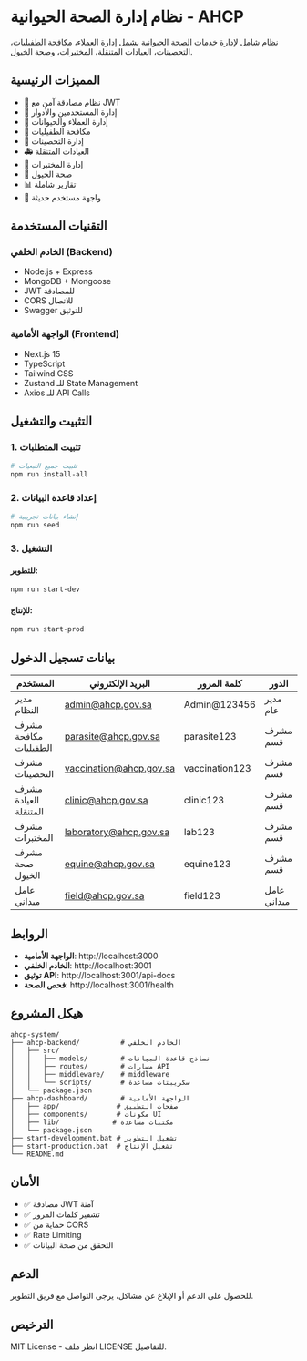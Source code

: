 # نظام إدارة الصحة الحيوانية - AHCP

نظام شامل لإدارة خدمات الصحة الحيوانية يشمل إدارة العملاء، مكافحة الطفيليات، التحصينات، العيادات المتنقلة، المختبرات، وصحة الخيول.

## المميزات الرئيسية

- 🔐 نظام مصادقة آمن مع JWT
- 👥 إدارة المستخدمين والأدوار
- 🐄 إدارة العملاء والحيوانات
- 🦠 مكافحة الطفيليات
- 💉 إدارة التحصينات
- 🚑 العيادات المتنقلة
- 🔬 إدارة المختبرات
- 🐎 صحة الخيول
- 📊 تقارير شاملة
- 📱 واجهة مستخدم حديثة

## التقنيات المستخدمة

### الخادم الخلفي (Backend)
- Node.js + Express
- MongoDB + Mongoose
- JWT للمصادقة
- CORS للاتصال
- Swagger للتوثيق

### الواجهة الأمامية (Frontend)
- Next.js 15
- TypeScript
- Tailwind CSS
- Zustand للـ State Management
- Axios للـ API Calls

## التثبيت والتشغيل

### 1. تثبيت المتطلبات
```bash
# تثبيت جميع التبعيات
npm run install-all
```

### 2. إعداد قاعدة البيانات
```bash
# إنشاء بيانات تجريبية
npm run seed
```

### 3. التشغيل

#### للتطوير:
```bash
npm run start-dev
```

#### للإنتاج:
```bash
npm run start-prod
```

## بيانات تسجيل الدخول

| المستخدم | البريد الإلكتروني | كلمة المرور | الدور |
|---------|------------------|------------|-------|
| مدير النظام | admin@ahcp.gov.sa | Admin@123456 | مدير عام |
| مشرف مكافحة الطفيليات | parasite@ahcp.gov.sa | parasite123 | مشرف قسم |
| مشرف التحصينات | vaccination@ahcp.gov.sa | vaccination123 | مشرف قسم |
| مشرف العيادة المتنقلة | clinic@ahcp.gov.sa | clinic123 | مشرف قسم |
| مشرف المختبرات | laboratory@ahcp.gov.sa | lab123 | مشرف قسم |
| مشرف صحة الخيول | equine@ahcp.gov.sa | equine123 | مشرف قسم |
| عامل ميداني | field@ahcp.gov.sa | field123 | عامل ميداني |

## الروابط

- **الواجهة الأمامية**: http://localhost:3000
- **الخادم الخلفي**: http://localhost:3001
- **توثيق API**: http://localhost:3001/api-docs
- **فحص الصحة**: http://localhost:3001/health

## هيكل المشروع

```
ahcp-system/
├── ahcp-backend/          # الخادم الخلفي
│   ├── src/
│   │   ├── models/        # نماذج قاعدة البيانات
│   │   ├── routes/        # مسارات API
│   │   ├── middleware/    # middleware
│   │   └── scripts/       # سكريبتات مساعدة
│   └── package.json
├── ahcp-dashboard/        # الواجهة الأمامية
│   ├── app/              # صفحات التطبيق
│   ├── components/       # مكونات UI
│   ├── lib/             # مكتبات مساعدة
│   └── package.json
├── start-development.bat # تشغيل التطوير
├── start-production.bat  # تشغيل الإنتاج
└── README.md
```

## الأمان

- ✅ مصادقة JWT آمنة
- ✅ تشفير كلمات المرور
- ✅ حماية من CORS
- ✅ Rate Limiting
- ✅ التحقق من صحة البيانات

## الدعم

للحصول على الدعم أو الإبلاغ عن مشاكل، يرجى التواصل مع فريق التطوير.

## الترخيص

MIT License - انظر ملف LICENSE للتفاصيل.